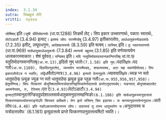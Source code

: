 ```yaml
---
index:  3.1.34
sutra:  सिब्बहुलं लेटि
vritti:  nyasa
---
```


`जोषिषत्` इति।`जुषी प्रीतिसेवनयोः` (धा.पा.1288) लिङर्थे लेट्। सिप इकार उच्चारणार्थः, पकारः स्वरार्थः, `लेटोऽडाटौ` (3.4.94) इत्यट्। `इतश्च लोपः परस्मैपदेषु` (3.4.97) इतीकारलोपः, `आर्धधातुकस्येडवलादेः` (7.2.35) इतीट्, लघूपधगुणः, `आदेशप्रत्यययोः` (8.3.59) इति षत्वम्। `तारिषत्` इति। `तृ़ प्लवनतरणयोः` (धा.पा.969) `सार्वधातुकार्धधातुकयोः` (7.3.84) `व्यत्ययो बहुलम्` (3.1.85) इति वर्णव्यत्ययेन धात्वकारस्याकारः। शेषं पूर्ववत्। `मन्दिषत्` इति। `मदि प्स्तुतिमोदमदस्वप्नकान्तिगतिषृ` धा.पा.फ् स्तुतिमोदनस्वप्नगितषृ` (धा.पा.13), `इदितो नुम् धातोः` (7.1.58) इति नुम्। `पदाति` इति। `पद गतौ` (धा.पा.1169), दिवादिरनुदात्तेत्, व्यत्ययेन परस्मैपदम्, शप्प्रत्ययश्च, अटा सह सवर्णदीर्घत्वम्। तिप इकारलोपोऽत्र न भवति; तद्विधौ `वैतोऽन्यत्र` (3.4.96) इत्यतो वेत्यनुवृत्तेः। `च्यावयाति` इति। `च्यङ प्न स्तो धातुपाठेफ् छ्युङ ज्युङ प्न स्तो धातुपाठेफ् झयुङ प्रुङ प्लुङ गतौ` (धा.पा.955,956,957,958)। हेतुमण्णिच्। सिपः पित्करणं बोभूयिषातामित्यत्रोदात्तनिवृत्तिस्वरेणोदात्तत्वे प्राप्तेऽनुदात्तार्थम्। यङन्तात् बोभूयशब्दाल्लेट आत्मनेपदम्, त, टेरेत्वम्। `एत ऐ` (3.4.93) `लेटोऽडाटौ` (3.4.94) इत्याट् `तस्यानुदात्तेन्ङिददुपदेशाल्लसार्वधातुकमनुदात्तमहन्विङोः` (6.1.186) इति सार्वधातुकस्यानुदात्तत्वं पित्करणसामर्थ्यादन्तरङ्गोऽपि सिप्स्वरं प्रतीक्षते। तेन कृते तस्मिन् सिप इडागमः। स चागमानुदात्तत्वेनानुदात्तः। `अतो लोपः` (6.4.48) इति यङोऽकारस्योदात्तस्य लोपः। उदात्तत्वं तु तस्य धातुस्वरेण च। `अनुदात्तस्य च यत्रोदात्तलोपः` (6.1.161) इत्युदात्तत्वे प्राप्ते पित्करणादनुदात्तत्वमिटो भवति।।

